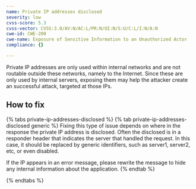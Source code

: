 ```yaml
---
name: Private IP addresses disclosed
severity: low
cvss-score: 5.3
cvss-vector: CVSS:3.0/AV:N/AC:L/PR:N/UI:N/S:U/C:L/I:N/A:N
cwe-id: CWE-200
cwe-name: Exposure of Sensitive Information to an Unauthorized Actor
compliance: {}

---            
```


Private IP addresses are only used within internal networks and are not routable outside these networks, namely to the Internet. Since these are only used by internal servers, exposing them may help the attacker create an successful attack, targeted at those IPs.

## How to fix

{% tabs private-ip-addresses-disclosed %}
{% tab private-ip-addresses-disclosed generic %}
Fixing this type of issue depends on where in the response the private IP address is disclosed. Often the disclosed is in a responder header that indicates the server that handled the request. In this case, it should be replaced by generic identifiers, such as server1, server2, etc, or even disabled.

If the IP appears in an error message, please rewrite the message to hide any internal information about the application.
{% endtab %}

{% endtabs %}

